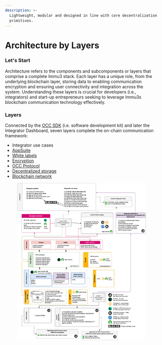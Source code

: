 ```yaml
---
description: >-
  Lightweight, modular and designed in line with core decentralization
  primitives.
---
```


# Architecture by Layers

### Let's Start

Architecture refers to the components and subcomponents or layers that comprise a complete Immu3 stack. Each layer has a unique role, from the underlying blockchain layer, storing data to enabling communication encryption and ensuring user connectivity and integration across the system. Understanding these layers is crucial for developers (i.e., integrators) and start-up entrepreneurs seeking to leverage Immu3s blockchain communication technology effectively.

### Layers

Connected by the [OCC SDK](https://wiki.immu3.io/integrators/occ-sdk) (i.e. software development kit) and later the Integrator Dashboard, seven layers complete the on-chain communication framework:

* Integrator use cases
* [AppSuite](https://wiki.immu3.io/end-users/appsuite)
* [White labels](../occ-white-labels.md)
* [Encryption](encryption.md)
* [OCC Protocol](occ-protocol-v.1.md)
* [Decentralized storage](pollinationx-decentralized-storage-infra.md)
* [Blockchain network](../multi-chain.md)

<figure><img src="../../.gitbook/assets/IMMU3-INFRA-LAYERS-25-small.png" alt=""><figcaption></figcaption></figure>

